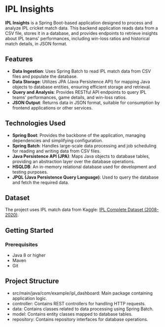# IPL Insights

**IPL Insights** is a Spring Boot-based application designed to process and analyze IPL cricket match data. This backend application reads data from a CSV file, stores it in a database, and provides endpoints to retrieve insights about IPL teams' performances, including win-loss ratios and historical match details, in JSON format.

## Features

- **Data Ingestion**: Uses Spring Batch to read IPL match data from CSV files and populate the database.
- **Data Storage**: Utilizes JPA (Java Persistence API) for mapping Java objects to database entities, ensuring efficient storage and retrieval.
- **Query and Analysis**: Provides RESTful API endpoints to query IPL teams' performances, game details, and win-loss ratios.
- **JSON Output**: Returns data in JSON format, suitable for consumption by frontend applications or other services.

## Technologies Used

- **Spring Boot**: Provides the backbone of the application, managing dependencies and simplifying configuration.
- **Spring Batch**: Handles large-scale data processing and job scheduling for reading and writing data from CSV files.
- **Java Persistence API (JPA)**: Maps Java objects to database tables, providing an abstraction layer over the database operations.
- **HSQLDB**: An in-memory relational database used for development and testing purposes.
- **JPQL (Java Persistence Query Language)**: Used to query the database and fetch the required data.

## Dataset

The project uses IPL match data from Kaggle: [IPL Complete Dataset (2008-2020)](https://www.kaggle.com/patrickb1912/ipl-complete-dataset-20082020/metadata).

## Getting Started

### Prerequisites

- Java 8 or higher
- Maven
- Git

## Project Structure

- src/main/java/com/example/ipl_dashboard: Main package containing application logic.
- controller: Contains REST controllers for handling HTTP requests.
- data: Contains classes related to data processing using Spring Batch.
- model: Contains entity classes mapped to database tables.
- repository: Contains repository interfaces for database operations.
